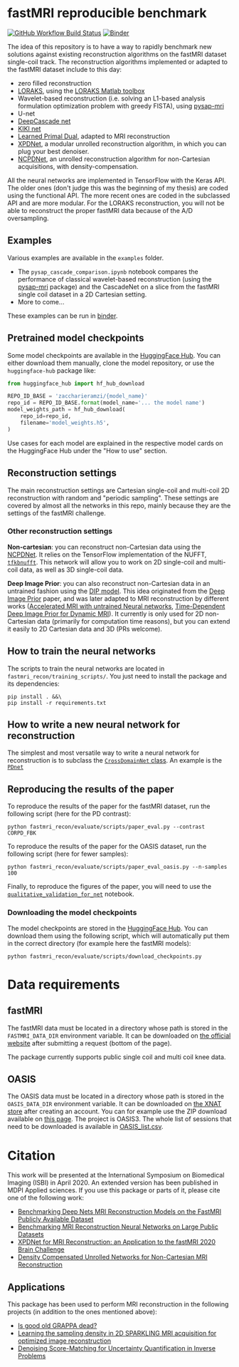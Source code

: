 # fastMRI reproducible benchmark

[![GitHub Workflow Build Status](https://github.com/zaccharieramzi/fastmri-reproducible-benchmark/workflows/Continuous%20testing/badge.svg)](https://github.com/zaccharieramzi/fastmri-reproducible-benchmark/actions/workflows/test.yml?query=branch%3Amaster)
[![Binder](https://mybinder.org/badge_logo.svg)](https://mybinder.org/v2/gh/zaccharieramzi/fastmri-reproducible-benchmark/master)

The idea of this repository is to have a way to rapidly benchmark new solutions against existing reconstruction algorithms on the fastMRI dataset single-coil track.
The reconstruction algorithms implemented or adapted to the fastMRI dataset include to this day:
- zero filled reconstruction
- [LORAKS](https://www.ncbi.nlm.nih.gov/pubmed/24595341), using the [LORAKS Matlab toolbox](https://mr.usc.edu/download/LORAKS2/)
- Wavelet-based reconstruction (i.e. solving an L1-based analysis formulation optimization problem with greedy FISTA), using [pysap-mri](https://github.com/CEA-COSMIC/pysap-mri)
- U-net
- [DeepCascade net](https://arxiv.org/abs/1704.02422)
- [KIKI net](https://www.ncbi.nlm.nih.gov/pubmed/29624729)
- [Learned Primal Dual](https://arxiv.org/abs/1707.06474), adapted to MRI reconstruction
- [XPDNet](https://arxiv.org/abs/2010.07290), a modular unrolled reconstruction algorithm, in which you can plug your best denoiser.
- [NCPDNet](https://arxiv.org/abs/2101.01570), an unrolled reconstruction algorithm for non-Cartesian acquisitions, with density-compensation.

All the neural networks are implemented in TensorFlow with the Keras API.
The older ones (don't judge this was the beginning of my thesis) are coded using the functional API.
The more recent ones are coded in the subclassed API and are more modular.
For the LORAKS reconstruction, you will not be able to reconstruct the proper fastMRI data because of the A/D oversampling.

## Examples
Various examples are available in the `examples` folder.
- The `pysap_cascade_comparison.ipynb` notebook compares the performance of classical wavelet-based reconstruction (using the [pysap-mri](https://github.com/CEA-COSMIC/pysap-mri) package) and the CascadeNet on a slice from the fastMRI single coil dataset in a 2D Cartesian setting.
- More to come...

These examples can be run in [binder](https://mybinder.org/v2/gh/zaccharieramzi/fastmri-reproducible-benchmark/master).

## Pretrained model checkpoints
Some model checkpoints are available in the [HuggingFace Hub](https://huggingface.co/zaccharieramzi).
You can either download them manually, clone the model repository, or use the `huggingface-hub` package like:
```python
from huggingface_hub import hf_hub_download

REPO_ID_BASE = 'zaccharieramzi/{model_name}'
repo_id = REPO_ID_BASE.format(model_name='... the model name')
model_weights_path = hf_hub_download(
    repo_id=repo_id,
    filename='model_weights.h5',
)
```

Use cases for each model are explained in the respective model cards on the HuggingFace Hub under the "How to use" section.

## Reconstruction settings

The main reconstruction settings are Cartesian single-coil and multi-coil 2D reconstruction with random and "periodic sampling".
These settings are covered by almost all the networks in this repo, mainly because they are the settings of the fastMRI challenge.

### Other reconstruction settings

__Non-cartesian__: you can reconstruct non-Cartesian data using the [NCPDNet](https://github.com/zaccharieramzi/fastmri-reproducible-benchmark/blob/master/fastmri_recon/models/subclassed_models/ncpdnet.py).
It relies on the TensorFlow implementation of the NUFFT, [`tfkbnufft`](https://github.com/zaccharieramzi/tfkbnufft).
This network will allow you to work on 2D single-coil and multi-coil data, as well as 3D single-coil data.

__Deep Image Prior__: you can also reconstruct non-Cartesian data in an untrained fashion using the [DIP model](https://github.com/zaccharieramzi/fastmri-reproducible-benchmark/blob/master/fastmri_recon/evaluate/reconstruction/dip_reconstrution.py).
This idea originated from the [Deep Image Prior](https://dmitryulyanov.github.io/deep_image_prior) paper, and was later adapted to MRI reconstruction by different works ([Accelerated MRI with untrained Neural networks](https://arxiv.org/abs/2007.02471), [Time-Dependent Deep Image Prior for Dynamic MRI](https://arxiv.org/abs/1910.01684)).
It currently is only used for 2D non-Cartesian data (primarily for computation time reasons), but you can extend it easily to 2D Cartesian data and 3D (PRs welcome).


## How to train the neural networks
The scripts to train the neural networks are located in `fastmri_recon/training_scripts/`.
You just need to install the package and its dependencies:
```
pip install . &&\
pip install -r requirements.txt
```


## How to write a new neural network for reconstruction
The simplest and most versatile way to write a neural network for reconstruction is to subclass the [`CrossDomainNet` class](fastmri_recon/models/subclassed_models/cross_domain.py).
An example is the [`PDnet`](fastmri_recon/models/subclassed_models/pdnet.py)

## Reproducing the results of the paper
To reproduce the results of the paper for the fastMRI dataset, run the following script (here for the PD contrast):
```
python fastmri_recon/evaluate/scripts/paper_eval.py --contrast CORPD_FBK
```

To reproduce the results of the paper for the OASIS dataset, run the following script (here for fewer samples):
```
python fastmri_recon/evaluate/scripts/paper_eval_oasis.py --n-samples 100
```

Finally, to reproduce the figures of the paper, you will need to use the [`qualitative_validation_for_net`](https://github.com/zaccharieramzi/fastmri-reproducible-benchmark/blob/master/experiments/qualitative_validation_for_net.ipynb) notebook.

### Downloading the model checkpoints
The model checkpoints are stored in the [HuggingFace Hub](https://huggingface.co/zaccharieramzi).
You can download them using the following script, which will automatically put them in the correct directory (for example here the fastMRI models):
```
python fastmri_recon/evaluate/scripts/download_checkpoints.py
```

# Data requirements

## fastMRI

The fastMRI data must be located in a directory whose path is stored in the `FASTMRI_DATA_DIR` environment variable.
It can be downloaded on [the official website](https://fastmri.med.nyu.edu/) after submitting a request (bottom of the page).

The package currently supports public single coil and multi coil knee data.

## OASIS

The OASIS data must be located in a directory whose path is stored in the `OASIS_DATA_DIR` environment variable.
It can be downloaded on [the XNAT store](https://central.xnat.org/app/template/Index.vm) after creating an account.
You can for example use the ZIP download available on [this page](https://central.xnat.org/app/action/ProjectDownloadAction/project/OASIS3).
The project is OASIS3.
The whole list of sessions that need to be downloaded is available in [OASIS_list.csv](OASIS_list.csv).


# Citation
This work will be presented at the International Symposium on Biomedical Imaging (ISBI) in April 2020.
An extended version has been published in MDPI Applied sciences.
If you use this package or parts of it, please cite one of the following work:
- [Benchmarking Deep Nets MRI Reconstruction Models on the FastMRI Publicly Available Dataset](https://hal.inria.fr/hal-02436223)
- [Benchmarking MRI Reconstruction Neural Networks on Large Public Datasets](https://www.mdpi.com/2076-3417/10/5/1816)
- [XPDNet for MRI Reconstruction: an Application to the fastMRI 2020 Brain Challenge](https://arxiv.org/abs/2010.07290)
- [Density Compensated Unrolled Networks for Non-Cartesian MRI Reconstruction](https://arxiv.org/abs/2101.01570)

## Applications
This package has been used to perform MRI reconstruction in the following projects (in addition to the ones mentioned above):
- [Is good old GRAPPA dead?](https://arxiv.org/abs/2106.00753)
- [Learning the sampling density in 2D SPARKLING MRI acquisition for optimized image reconstruction](https://arxiv.org/abs/2103.03559)
- [Denoising Score-Matching for Uncertainty Quantification in Inverse Problems](https://arxiv.org/abs/2011.08698)
